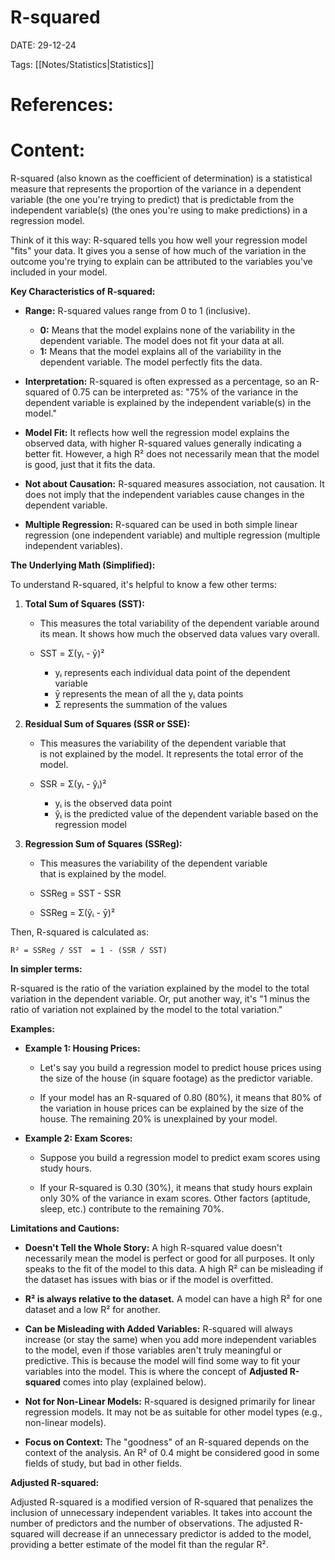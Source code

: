 
# R-squared


DATE:  29-12-24


Tags: [[Notes/Statistics|Statistics]]

# References:




# Content:

R-squared (also known as the coefficient of determination) is a statistical measure that represents the proportion of the variance in a dependent variable (the one you're trying to predict) that is predictable from the independent variable(s) (the ones you're using to make predictions) in a regression model.

Think of it this way: R-squared tells you how well your regression model "fits" your data. It gives you a sense of how much of the variation in the outcome you're trying to explain can be attributed to the variables you've included in your model.

**Key Characteristics of R-squared:**

- **Range:** R-squared values range from 0 to 1 (inclusive).
    
    - **0:** Means that the model explains none of the variability in the dependent variable. The model does not fit your data at all.
    - **1:** Means that the model explains all of the variability in the dependent variable. The model perfectly fits the data.
        
- **Interpretation:** R-squared is often expressed as a percentage, so an R-squared of 0.75 can be interpreted as: "75% of the variance in the dependent variable is explained by the independent variable(s) in the model."
    
- **Model Fit:** It reflects how well the regression model explains the observed data, with higher R-squared values generally indicating a better fit. However, a high R² does not necessarily mean that the model is good, just that it fits the data.
    
- **Not about Causation:** R-squared measures association, not causation. It does not imply that the independent variables cause changes in the dependent variable.
    
- **Multiple Regression:** R-squared can be used in both simple linear regression (one independent variable) and multiple regression (multiple independent variables).
    

**The Underlying Math (Simplified):**

To understand R-squared, it's helpful to know a few other terms:

1. **Total Sum of Squares (SST):**
    
    - This measures the total variability of the dependent variable around its mean. It shows how much the observed data values vary overall.
        
    - SST = Σ(yᵢ - ȳ)²
        
        - yᵢ represents each individual data point of the dependent variable
        - ȳ represents the mean of all the yᵢ data points
        - Σ represents the summation of the values
            
2. **Residual Sum of Squares (SSR or SSE):**
    
    - This measures the variability of the dependent variable that is not explained by the model. It represents the total error of the model.
        
    - SSR = Σ(yᵢ - ŷᵢ)²
        
        - yᵢ is the observed data point
        - ŷᵢ is the predicted value of the dependent variable based on the regression model
            
3. **Regression Sum of Squares (SSReg):**
    
    - This measures the variability of the dependent variable that is explained by the model.
        
    - SSReg = SST - SSR
    - SSReg = Σ(ŷᵢ - ȳ)²
        

Then, R-squared is calculated as:
```
R² = SSReg / SST  = 1 - (SSR / SST)
```

**In simpler terms:**

R-squared is the ratio of the variation explained by the model to the total variation in the dependent variable. Or, put another way, it's "1 minus the ratio of variation not explained by the model to the total variation."

**Examples:**

- **Example 1: Housing Prices:**
    
    - Let's say you build a regression model to predict house prices using the size of the house (in square footage) as the predictor variable.
        
    - If your model has an R-squared of 0.80 (80%), it means that 80% of the variation in house prices can be explained by the size of the house. The remaining 20% is unexplained by your model.
        
- **Example 2: Exam Scores:**
    
    - Suppose you build a regression model to predict exam scores using study hours.
        
    - If your R-squared is 0.30 (30%), it means that study hours explain only 30% of the variance in exam scores. Other factors (aptitude, sleep, etc.) contribute to the remaining 70%.
        

**Limitations and Cautions:**

- **Doesn't Tell the Whole Story:** A high R-squared value doesn't necessarily mean the model is perfect or good for all purposes. It only speaks to the fit of the model to this data. A high R² can be misleading if the dataset has issues with bias or if the model is overfitted.
    
- **R² is always relative to the dataset.** A model can have a high R² for one dataset and a low R² for another.
    
- **Can be Misleading with Added Variables:** R-squared will always increase (or stay the same) when you add more independent variables to the model, even if those variables aren't truly meaningful or predictive. This is because the model will find some way to fit your variables into the model. This is where the concept of **Adjusted R-squared** comes into play (explained below).
    
- **Not for Non-Linear Models:** R-squared is designed primarily for linear regression models. It may not be as suitable for other model types (e.g., non-linear models).
    
- **Focus on Context:** The "goodness" of an R-squared depends on the context of the analysis. An R² of 0.4 might be considered good in some fields of study, but bad in other fields.
    

**Adjusted R-squared:**

Adjusted R-squared is a modified version of R-squared that penalizes the inclusion of unnecessary independent variables. It takes into account the number of predictors and the number of observations. The adjusted R-squared will decrease if an unnecessary predictor is added to the model, providing a better estimate of the model fit than the regular R².



